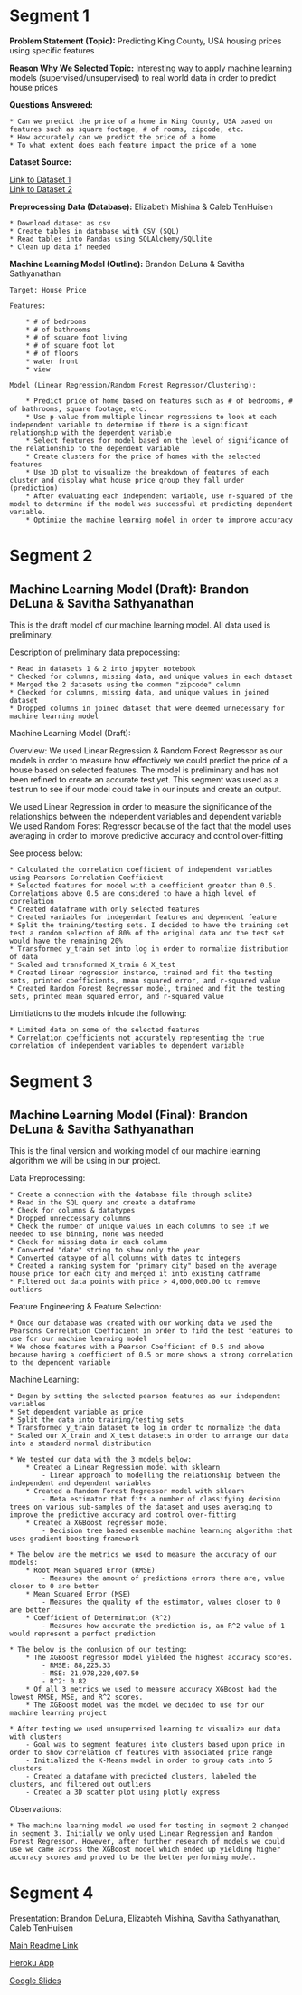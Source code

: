 # Segment 1

**Problem Statement (Topic):** Predicting King County, USA housing prices using specific features

**Reason Why We Selected Topic:** Interesting way to apply machine learning models (supervised/unsupervised) to real world data in order to predict house prices

**Questions Answered:**

    * Can we predict the price of a home in King County, USA based on features such as square footage, # of rooms, zipcode, etc.
    * How accurately can we predict the price of a home 
    * To what extent does each feature impact the price of a home

**Dataset Source:** 

[Link to Dataset 1](https://www.kaggle.com/achyutanandaparida/dataset%20from%20%20house%20sales%20in%20king%20county,%20usa)  
[Link to Dataset 2](https://www.unitedstateszipcodes.org/wa/)  

**Preprocessing Data (Database):**
Elizabeth Mishina & Caleb TenHuisen

    * Download dataset as csv
    * Create tables in database with CSV (SQL)
    * Read tables into Pandas using SQLAlchemy/SQLlite
    * Clean up data if needed

**Machine Learning Model (Outline):**
Brandon DeLuna & Savitha Sathyanathan
    
    Target: House Price

    Features:

        * # of bedrooms
        * # of bathrooms
        * # of square foot living
        * # of square foot lot
        * # of floors
        * water front
        * view

    Model (Linear Regression/Random Forest Regressor/Clustering):

        * Predict price of home based on features such as # of bedrooms, # of bathrooms, square footage, etc.
        * Use p-value from multiple linear regressions to look at each independent variable to determine if there is a significant relationship with the dependent variable 
        * Select features for model based on the level of significance of the relationship to the dependent variable
        * Create clusters for the price of homes with the selected features
        * Use 3D plot to visualize the breakdown of features of each cluster and display what house price group they fall under (prediction)
        * After evaluating each independent variable, use r-squared of the model to determine if the model was successful at predicting dependent variable.
        * Optimize the machine learning model in order to improve accuracy


# Segment 2

## Machine Learning Model (Draft): Brandon DeLuna & Savitha Sathyanathan 

This is the draft model of our machine learning model. All data used is preliminary.

Description of preliminary data prepocessing:

    * Read in datasets 1 & 2 into jupyter notebook
    * Checked for columns, missing data, and unique values in each dataset
    * Merged the 2 datasets using the common "zipcode" column
    * Checked for columns, missing data, and unique values in joined dataset
    * Dropped columns in joined dataset that were deemed unnecessary for machine learning model

Machine Learning Model (Draft):

Overview: We used Linear Regression & Random Forest Regressor as our models in order to measure how effectively we could predict the price of a house based on selected features. The model is preliminary and has not been refined to create an accurate test yet. This segment was used as a test run to see if our model could take in our inputs and create an output. 

We used Linear Regression in order to measure the significance of the relationships between the independent variables and dependent variable
We used Random Forest Regressor because of the fact that the model uses averaging in order to improve predictive accuracy and control over-fitting

See process below:

    * Calculated the correlation coefficient of independent variables using Pearsons Correlation Coefficient
    * Selected features for model with a coefficient greater than 0.5. Correlations above 0.5 are considered to have a high level of correlation
    * Created dataframe with only selected features
    * Created variables for independant features and dependent feature
    * Split the training/testing sets. I decided to have the training set test a random selection of 80% of the original data and the test set would have the remaining 20%
    * Transformed y_train set into log in order to normalize distribution of data
    * Scaled and transformed X_train & X_test
    * Created Linear regression instance, trained and fit the testing sets, printed coefficients, mean squared error, and r-squared value
    * Created Random Forest Regressor model, trained and fit the testing sets, printed mean squared error, and r-squared value

Limitiations to the models inlcude the following:

    * Limited data on some of the selected features 
    * Correlation coefficients not accurately representing the true correlation of independent variables to dependent variable


# Segment 3

## Machine Learning Model (Final): Brandon DeLuna & Savitha Sathyanathan 

This is the final version and working model of our machine learning algorithm we will be using in our project.

Data Preprocessing:

    * Create a connection with the database file through sqlite3
    * Read in the SQL query and create a dataframe
    * Check for columns & datatypes
    * Dropped unneccessary columns
    * Check the number of unique values in each columns to see if we needed to use binning, none was needed
    * Check for missing data in each column
    * Converted "date" string to show only the year
    * Converted dataype of all columns with dates to integers
    * Created a ranking system for "primary city" based on the average house price for each city and merged it into existing datframe
    * Filtered out data points with price > 4,000,000.00 to remove outliers

Feature Engineering & Feature Selection:

    * Once our database was created with our working data we used the Pearsons Correlation Coefficient in order to find the best features to use for our machine learning model
    * We chose features with a Pearson Coefficient of 0.5 and above because having a coefficient of 0.5 or more shows a strong correlation to the dependent variable

Machine Learning:

    * Began by setting the selected pearson features as our independent variables
    * Set dependent variable as price
    * Split the data into training/testing sets
    * Transformed y_train dataset to log in order to normalize the data
    * Scaled our X_train and X_test datasets in order to arrange our data into a standard normal distribution

    * We tested our data with the 3 models below:
        * Created a Linear Regression model with sklearn
            - Linear approach to modelling the relationship between the independent and dependent variables
        * Created a Random Forest Regressor model with sklearn
            - Meta estimator that fits a number of classifying decision trees on various sub-samples of the dataset and uses averaging to improve the predictive accuracy and control over-fitting
        * Created a XGBoost regressor model
            - Decision tree based ensemble machine learning algorithm that uses gradient boosting framework
    
    * The below are the metrics we used to measure the accuracy of our models:
        * Root Mean Squared Error (RMSE)
            - Measures the amount of predictions errors there are, value closer to 0 are better
        * Mean Squared Error (MSE)
            - Measures the quality of the estimator, values closer to 0 are better
        * Coefficient of Determination (R^2)
            - Measures how accurate the prediction is, an R^2 value of 1 would represent a perfect prediction
    
    * The below is the conlusion of our testing: 
        * The XGBoost regressor model yielded the highest accuracy scores. 
            - RMSE: 88,225.33
            - MSE: 21,978,220,607.50
            - R^2: 0.82
        * Of all 3 metrics we used to measure accuracy XGBoost had the lowest RMSE, MSE, and R^2 scores.
        * The XGBoost model was the model we decided to use for our machine learning project
    
    * After testing we used unsupervised learning to visualize our data with clusters
        - Goal was to segment features into clusters based upon price in order to show correlation of features with associated price range
        - Initialized the K-Means model in order to group data into 5 clusters 
        - Created a datafame with predicted clusters, labeled the clusters, and filtered out outliers
        - Created a 3D scatter plot using plotly express


Observations:

    * The machine learning model we used for testing in segment 2 changed in segment 3. Initially we only used Linear Regression and Random Forest Regressor. However, after further research of models we could use we came across the XGBoost model which ended up yielding higher accuracy scores and proved to be the better performing model.

# Segment 4

Presentation: Brandon DeLuna, Elizabteh Mishina, Savitha Sathyanathan, Caleb TenHuisen

[Main Readme Link](https://github.com/ElizMishina/Data_analytics_Bootcamp_Project/tree/main)

[Heroku App](https://house-price-prediction-2020.herokuapp.com/)

[Google Slides](https://docs.google.com/presentation/d/1tu8kpEW_eMj6sY7mHG4yKu1wUKrHQQwbZeIkFiv13WE/edit?usp=sharing)
    